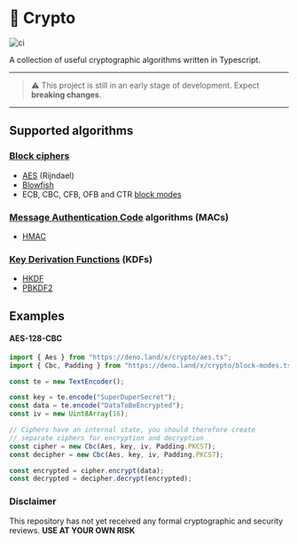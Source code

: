 # 🔐 Crypto

![ci](https://github.com/aykxt/crypto/workflows/ci/badge.svg)

A collection of useful cryptographic algorithms written in Typescript.

---

> ⚠ This project is still in an early stage of development. Expect **breaking
> changes**.

---

## Supported algorithms

### [Block ciphers]

- [AES] (Rijndael)
- [Blowfish]
- ECB, CBC, CFB, OFB and CTR [block modes]

### [Message Authentication Code] algorithms (MACs)

- [HMAC]

### [Key Derivation Functions] (KDFs)

- [HKDF]
- [PBKDF2]

## Examples

#### AES-128-CBC

```ts
import { Aes } from "https://deno.land/x/crypto/aes.ts";
import { Cbc, Padding } from "https://deno.land/x/crypto/block-modes.ts";

const te = new TextEncoder();

const key = te.encode("SuperDuperSecret");
const data = te.encode("DataToBeEncrypted");
const iv = new Uint8Array(16);

// Ciphers have an internal state, you should therefore create
// separate ciphers for encryption and decryption
const cipher = new Cbc(Aes, key, iv, Padding.PKCS7);
const decipher = new Cbc(Aes, key, iv, Padding.PKCS7);

const encrypted = cipher.encrypt(data);
const decrypted = decipher.decrypt(encrypted);
```

### Disclaimer

This repository has not yet received any formal cryptographic and security
reviews. **USE AT YOUR OWN RISK**

[Block ciphers]: https://en.wikipedia.org/wiki/Block_cipher
[block modes]: https://en.wikipedia.org/wiki/Block_cipher_mode_of_operation
[AES]: https://en.wikipedia.org/wiki/Advanced_Encryption_Standard
[Blowfish]: https://en.wikipedia.org/wiki/Blowfish_(cipher)
[Message Authentication Code]: https://en.wikipedia.org/wiki/Message_authentication_code
[HMAC]: https://en.wikipedia.org/wiki/HMAC
[Key Derivation Functions]: https://en.wikipedia.org/wiki/Key_derivation_function
[HKDF]: https://en.wikipedia.org/wiki/HKDF
[PBKDF2]: https://en.wikipedia.org/wiki/PBKDF2
